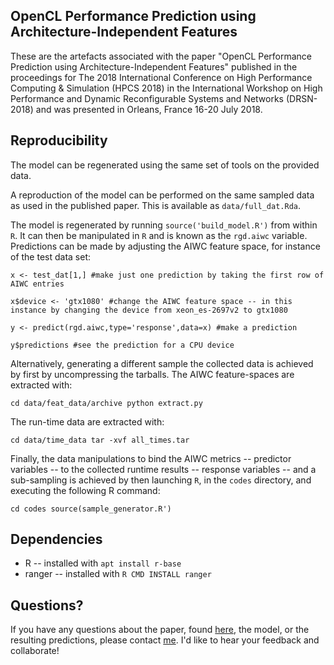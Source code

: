 OpenCL Performance Prediction using Architecture-Independent Features
---------------------------------------------------------------------

These are the artefacts associated with the paper "OpenCL Performance Prediction using Architecture-Independent Features" published in the proceedings for The 2018 International Conference on High Performance Computing & Simulation (HPCS 2018) in the International Workshop on High Performance and Dynamic Reconfigurable Systems and Networks (DRSN-2018) and was presented in Orleans, France 16-20 July 2018.

Reproducibility
---------------

The model can be regenerated using the same set of tools on the provided data.

A reproduction of the model can be performed on the same sampled data as used in the published paper.
This is available as `data/full_dat.Rda`.

The model is regenerated by running `source('build_model.R')` from within `R`.
It can then be manipulated in `R` and is known as the `rgd.aiwc` variable.
Predictions can be made by adjusting the AIWC feature space, for instance of the test data set:

`x <- test_dat[1,] #make just one prediction by taking the first row of AIWC entries`

`x$device <- 'gtx1080' #change the AIWC feature space -- in this instance by changing the device from xeon_es-2697v2 to gtx1080`

`y <- predict(rgd.aiwc,type='response',data=x) #make a prediction`

`y$predictions #see the prediction for a CPU device`

Alternatively, generating a different sample the collected data is achieved by first by uncompressing the tarballs. The AIWC feature-spaces are extracted with:

`
cd data/feat_data/archive
python extract.py
`

The run-time data are extracted with:

`
cd data/time_data
tar -xvf all_times.tar
`

Finally, the data manipulations to bind the AIWC metrics -- predictor variables -- to the collected runtime results -- response variables -- and a sub-sampling is achieved by then launching `R`, in the `codes` directory, and executing the following R command:

`
cd codes
source(sample_generator.R')
`

Dependencies
------------

* R -- installed with `apt install r-base`
* ranger -- installed with `R CMD INSTALL ranger`

Questions?
----------

If you have any questions about the paper, found [here](), the model, or the resulting predictions, please contact [me](mail:beau.johnston@anu.edu.au).
I'd like to hear your feedback and collaborate!

